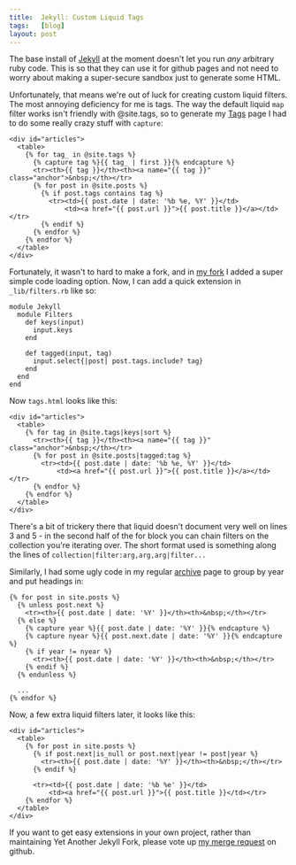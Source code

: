 ```yaml
---
title:  Jekyll: Custom Liquid Tags
tags:   [blog]
layout: post
---
```


The base install of [Jekyll][] at the moment doesn't let you run _any_ arbitrary ruby code. This is so that they can use it for github pages and not need to worry about making a super-secure sandbox just to generate some HTML.

[Jekyll]: http://github.com/mojombo/jekyll

Unfortunately, that means we're out of luck for creating custom liquid filters. The most annoying deficiency for me is tags. The way the default liquid `map` filter works isn't friendly with @site.tags, so to generate my [Tags][] page I had to do some really crazy stuff with `capture`:

[Tags]: /tags/

    <div id="articles">
      <table>
        {% for tag_ in @site.tags %}
          {% capture tag %}{{ tag_ | first }}{% endcapture %}
          <tr><th>{{ tag }}</th><th><a name="{{ tag }}" class="anchor">&nbsp;</th></tr>
          {% for post in @site.posts %}
            {% if post.tags contains tag %}
              <tr><td>{{ post.date | date: '%b %e, %Y' }}</td>
                  <td><a href="{{ post.url }}">{{ post.title }}</a></td></tr>
            {% endif %}
          {% endfor %}
        {% endfor %}
      </table>
    </div>

Fortunately, it wasn't to hard to make a fork, and in [my fork][] I added a super simple code loading option. Now, I can add a quick extension in `_lib/filters.rb` like so:

[my fork]: http://github.com/jamie/jekyll

    module Jekyll
      module Filters
        def keys(input)
          input.keys
        end
    
        def tagged(input, tag)
          input.select{|post| post.tags.include? tag}
        end
      end
    end

Now `tags.html` looks like this:

    <div id="articles">
      <table>
        {% for tag in @site.tags|keys|sort %}
          <tr><th>{{ tag }}</th><th><a name="{{ tag }}" class="anchor">&nbsp;</th></tr>
          {% for post in @site.posts|tagged:tag %}
            <tr><td>{{ post.date | date: '%b %e, %Y' }}</td>
                <td><a href="{{ post.url }}">{{ post.title }}</a></td></tr>
          {% endfor %}
        {% endfor %}
      </table>
    </div>

There's a bit of trickery there that liquid doesn't document very well on lines 3 and 5 - in the second half of the for block you can chain filters on the collection you're iterating over. The short format used is something along the lines of `collection|filter:arg,arg,arg|filter...`

Similarly, I had some ugly code in my regular [archive][] page to group by year and put headings in:

[archive]: /archive/

    {% for post in site.posts %}
      {% unless post.next %}
        <tr><th>{{ post.date | date: '%Y' }}</th><th>&nbsp;</th></tr>
      {% else %}
        {% capture year %}{{ post.date | date: '%Y' }}{% endcapture %}
        {% capture nyear %}{{ post.next.date | date: '%Y' }}{% endcapture %}
        {% if year != nyear %}
          <tr><th>{{ post.date | date: '%Y' }}</th><th>&nbsp;</th></tr>
        {% endif %}
      {% endunless %}
  
      ...
    {% endfor %}

Now, a few extra liquid filters later, it looks like this:

    <div id="articles">
      <table>
        {% for post in site.posts %}
          {% if post.next|is_null or post.next|year != post|year %}
            <tr><th>{{ post.date | date: '%Y' }}</th><th>&nbsp;</th></tr>
          {% endif %}
      
          <tr><td>{{ post.date | date: '%b %e' }}</td>
              <td><a href="{{ post.url }}">{{ post.title }}</td></tr>
        {% endfor %}
      </table>
    </div>

If you want to get easy extensions in your own project, rather than maintaining Yet Another Jekyll Fork, please vote up [my merge request](http://github.com/mojombo/jekyll/issues#issue/100) on github.
